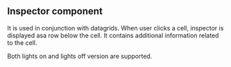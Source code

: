 
Inspector component
-------------------
It is used in conjunction with datagrids. When user clicks a cell, inspector is displayed asa row below the cell. It contains additional information related to the cell.


Both lights on and lights off version are supported.

 